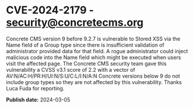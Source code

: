 # CVE-2024-2179 - security@concretecms.org

Concrete CMS version 9 before 9.2.7 is vulnerable to Stored XSS via the Name field of a Group type since there is insufficient validation of administrator provided data for that field. A rogue administrator could inject malicious code into the Name field which might be executed when users visit the affected page. The Concrete CMS security team gave this vulnerability a CVSS v3.1 score of 2.2 with a vector of AV:N/AC:H/PR:H/UI:N/S:U/C:L/I:N/A:N  Concrete versions below 9 do not include group types so they are not affected by this vulnerability. Thanks Luca Fuda for reporting.


**Publish date:** 2024-03-05

